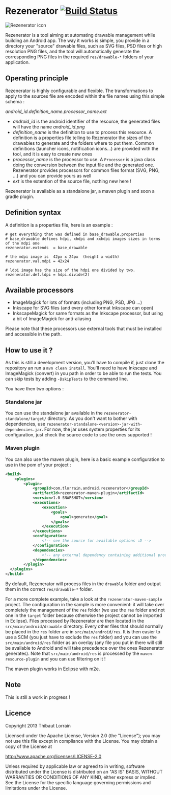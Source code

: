 # Rezenerator [![Build Status](https://travis-ci.org/fredszaq/Rezenerator.png?branch=master)](https://travis-ci.org/fredszaq/Rezenerator)

![Rezenerator icon](../../raw/master/rezenerator.png)

Rezenerator is a tool aiming at automating drawable management while building an Android app. The way it works is simple, you provide in a directory your "source" drawable files, such as SVG files, PSD files or high resolution PNG files, and the tool will automatically generate the corresponding PNG files in the required `res/drawable-*` folders of your application.

## Operating principle

Rezenerator is highly configurable and flexible. The transformations to apply to the sources file are encoded within the file names using this simple schema :

*android_id.definition_name.processor_name.ext*

* *android_id* is the android identifier of the resource, the generated files will have the name *android_id.png*
* *definition_name* is the definition to use to process this resource. A definition is a properties file telling to Rezenerator the sizes of the drawables to generate and the folders where to put them. Common definitions (launcher icons, notification icons...) are provided with the tool, and it is easy to create new ones
* *processor_name* is the processor to use. A `Processor` is a java class doing the conversion between the input file and the generated one. Rezenerator provides processors for common files format (SVG, PNG, ...) and you can provide yours as well
* *ext* is the extention of the source file, nothing new here ! 

Rezenerator is available as a standalone jar, a maven plugin and soon a gradle plugin.

## Definition syntax 
A definition is a properties file, here is an example : 

```properties
# get everything that was defined in base_drawable.properties
# base_drawable defines hdpi, xhdpi and xxhdpi images sizes in terms of the mdpi one
rezenerator.extends  = base_drawable

# the mdpi image is  42px x 24px  (height x width)
rezenerator.val.mdpi = 42x24

# ldpi image has the size of the hdpi one divided by two. 
rezenerator.def.ldpi = hdpi.divide(2) 
```


## Available processors
* ImageMagick for lots of formats (including PNG, PSD, JPG ...)
* Inkscape for SVG files (and every other format Inkscape can open)
* InkscapeMagick for same formats as the Inkscape processor, but using a bit of ImageMagick for anti-aliasing

Please note that these processors use external tools that must be installed and accessible in the path.

## How to use it ? 
As this is still a development version, you'll have to compile if, just clone the repository an run a `mvn clean install`. You'll need to have Inkscape and ImageMagick (convert) in you path in order to be able to run the tests. You can skip tests by adding `-DskipTests` to the command line.

You have then two options :

### Standalone jar
You can use the standalone jar available in the `rezenerator-standalone/target/` directory. As you don't want to bother with dependencies, use `rezenerator-standalone-<version>-jar-with-dependencies.jar`. For now, the jar uses system properties for its configuration, just check the source code to see the ones supported !


### Maven plugin
You can also use the maven plugin, here is a basic example configuration to use in the pom of your project : 

```xml
<build>
	<plugins>
		<plugin>
			<groupId>com.tlorrain.android.rezenerator</groupId>
			<artifactId>rezenerator-maven-plugin</artifactId>
			<version>1.0-SNAPSHOT</version>
			<executions>
				<execution>
					<goals>
						<goal>generate</goal>
					</goals>
				</execution>
			</executions>
			<configuration>
				<!-- see the source for available options :D -->
			</configuration>
			<dependencies>
				<!-- any external dependency containing additional processors/definitions-->
			</dependencies>
		</plugin>
  </plugins>
</build>
```
By default, Rezenerator will process files in the `drawable` folder and output them in the correct `res/drawable-*` folder. 
      
For a more complete example, take a look at the `rezenerator-maven-sample` project. The configuration in the sample is more convenient: it will take over completely the management of the `res` folder (we use the `res` folder and not one in the `target` folder because otherwise the project cannot be imported in Eclipse). Files processed by Rezenerator are then located in the `src/main/android/drawable` directory. Every other files that should normally be placed in the `res` folder are in `src/main/android/res`. It is then easier to use a SCM (you just have to exclude the `res` folder) and you can use the `src/main/android/res` folder as an overlay (any file you put in there will still be available to Android and will take precedence over the ones Rezenerator generates). Note that `src/main/android/res` is processed by the `maven-resource-plugin` and you can use filtering on it !

The maven plugin works in Eclipse with m2e.

## Note

This is still a work in progress !

## Licence

Copyright 2013 Thibaut Lorrain

Licensed under the Apache License, Version 2.0 (the "License");
you may not use this file except in compliance with the License.
You may obtain a copy of the License at

  http://www.apache.org/licenses/LICENSE-2.0

Unless required by applicable law or agreed to in writing, software
distributed under the License is distributed on an "AS IS" BASIS,
WITHOUT WARRANTIES OR CONDITIONS OF ANY KIND, either express or implied.
See the License for the specific language governing permissions and
limitations under the License.

